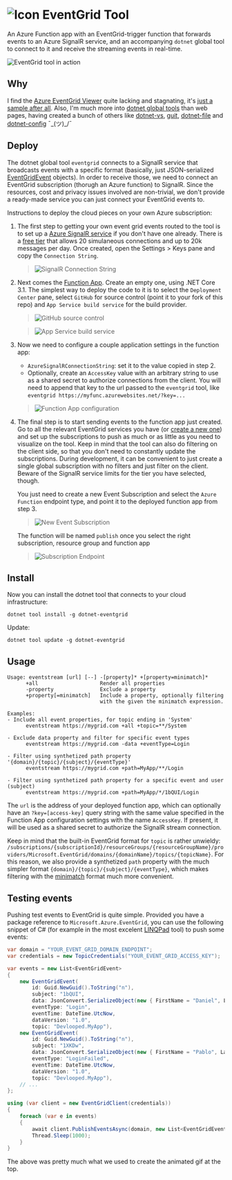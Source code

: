 ﻿![Icon](https://raw.github.com/devlooped/eventgrid/master/img/32.png) EventGrid Tool
============

An Azure Function app with an EventGrid-trigger function that forwards events 
to an Azure SignalR service, and an accompanying `dotnet` global tool to 
connect to it and receive the streaming events in real-time.

![EventGrid tool in action](img/eventgrid.gif)

## Why

I find the [Azure EventGrid Viewer](https://github.com/Azure-Samples/azure-event-grid-viewer) 
quite lacking and stagnating, it's [just a sample after all](https://docs.microsoft.com/en-us/samples/azure-samples/azure-event-grid-viewer/azure-event-grid-viewer/).
Also, I'm much more into [dotnet global tools](https://docs.microsoft.com/en-us/dotnet/core/tools/global-tools) 
than web pages, having created a bunch of others like [dotnet-vs](https://github.com/kzu/dotnet-vs), 
[guit](https://github.com/kzu/guit), [dotnet-file](https://github.com/kzu/dotnet-file) and 
[dotnet-config](https://github.com/kzu/dotnet-config) ¯\_(ツ)_/¯

## Deploy

The dotnet global tool `eventgrid` connects to a SignalR service that broadcasts events with a 
specific format (basically, just JSON-serialized [EventGridEvent](https://docs.microsoft.com/en-us/dotnet/api/microsoft.azure.eventgrid.models.eventgridevent?view=azure-dotnet) 
objects). In order to receive those, we need to connect an EventGrid subscription (thorugh an 
Azure function) to SignalR. Since the resources, cost and privacy issues involved are non-trivial, 
we don't provide a ready-made service you can just connect your EventGrid events to. 

Instructions to deploy the cloud pieces on your own Azure subscription:

1. The first step to getting your own event grid events routed to the tool is to 
   set up a [Azure SignalR service](https://portal.azure.com/#create/Microsoft.SignalRGalleryPackage) if 
   you don't have one already. There is a [free tier](https://azure.microsoft.com/en-us/pricing/details/signalr-service/) 
   that allows 20 simulaneous connections and up to 20k messages per day.
   Once created, open the Settings > Keys pane and copy the `Connection String`.

    > ![SignalR Connection String](img/signalr.png)

3. Next comes the [Function App](https://portal.azure.com/#create/Microsoft.FunctionApp). Create 
   an empty one, using .NET Core 3.1. The simplest way to deploy the code to it is to select the 
   `Deployment Center` pane, select `GitHub` for source control (point it to your fork of this repo) 
   and `App Service build service` for the build provider.

    > ![GitHub source control](img/github.png)

    > ![App Service build service](img/kudu.png)

4. Now we need to configure a couple application settings in the function app:
   * `AzureSignalRConnectionString`: set it to the value copied in step 2.
   * Optionally, create an `AccessKey` value with an arbitrary string to use as a shared 
     secret to authorize connections from the client. You will need to append that key to 
     the url passed to the `eventgrid` tool, like `eventgrid https://myfunc.azurewebsites.net/?key=...`

    > ![Function App configuration](img/configuration.png)

5. The final step is to start sending events to the function app just created. 
   Go to all the relevant EventGrid services you have (or [create a new one](https://portal.azure.com/#create/Microsoft.EventGridDomain)) 
   and set up the subscriptions to push as much or as little as you need to visualize 
   on the tool. Keep in mind that the tool can also do filtering on the client side, 
   so that you don't need to constantly update the subscriptions. During development, 
   it can be convenient to just create a single global subscription with no filters 
   and just filter on the client. Beware of the SignalR service limits for the tier 
   you have selected, though.

   You just need to create a new Event Subscription and select the `Azure Function` 
   endpoint type, and point it to the deployed function app from step 3.

    > ![New Event Subscription](img/eventgrid.png)

   The function will be named `publish` once you select the right subscription, 
   resource group and function app

    > ![Subscription Endpoint](img/subscription.png)


## Install

Now you can install the dotnet tool that connects to your cloud infrastructure:

```
dotnet tool install -g dotnet-eventgrid
```

Update:

```
dotnet tool update -g dotnet-eventgrid
```


## Usage

```
Usage: eventstream [url] [--] -[property]* +[property=minimatch]*
      +all                    Render all properties
      -property               Exclude a property
      +property[=minimatch]   Include a property, optionally filtering
                              with the given the minimatch expression.

Examples:
- Include all event properties, for topic ending in 'System'
      eventstream https://mygrid.com +all +topic=**/System

- Exclude data property and filter for specific event types
      eventstream https://mygrid.com -data +eventType=Login

- Filter using synthetized path property '{domain}/{topic}/{subject}/{eventType}'
      eventstream https://mygrid.com +path=MyApp/**/Login

- Filter using synthetized path property for a specific event and user (subject)
      eventstream https://mygrid.com +path=MyApp/*/1bQUI/Login
```

The `url` is the address of your deployed function app, which can optionally 
have an `?key=[access-key]` query string with the same value specified in the 
Function App configuration settings with the name `AccessKey`. If present, it 
will be used as a shared secret to authorize the SignalR stream connection.

Keep in mind that the built-in EventGrid format for `topic` is rather unwieldy: 
`/subscriptions/{subscriptionId}/resourceGroups/{resourceGroupName}/providers/Microsoft.EventGrid/domains/{domainName}/topics/{topicName}`. 
For this reason, we also provide a synthetized `path` property with the much 
simpler format `{domain}/{topic}/{subject}/{eventType}`, which makes filtering 
with the [minimatch](https://github.com/isaacs/minimatch) format much more 
convenient.

## Testing events

Pushing test events to EventGrid is quite simple. Provided you have a package 
reference to `Microsoft.Azure.EventGrid`, you can use the following snippet 
of C# (for example in the most excelent [LINQPad](https://www.linqpad.net/) tool) 
to push some events:

```csharp
var domain = "YOUR_EVENT_GRID_DOMAIN_ENDPOINT";                         // From the Overview pane
var credentials = new TopicCredentials("YOUR_EVENT_GRID_ACCESS_KEY");   // From Access keys pane

var events = new List<EventGridEvent>
{
    new EventGridEvent(
        id: Guid.NewGuid().ToString("n"), 
        subject: "1bQUI", 
        data: JsonConvert.SerializeObject(new { FirstName = "Daniel", LastName = "Cazzulino" }), 
        eventType: "Login", 
        eventTime: DateTime.UtcNow, 
        dataVersion: "1.0", 
        topic: "Devlooped.MyApp"),
    new EventGridEvent(
        id: Guid.NewGuid().ToString("n"), 
        subject: "1XKDw", 
        data: JsonConvert.SerializeObject(new { FirstName = "Pablo", LastName = "Galiano" }), 
        eventType: "LoginFailed", 
        eventTime: DateTime.UtcNow, 
        dataVersion: "1.0", 
        topic: "Devlooped.MyApp"),
    // ...
};

using (var client = new EventGridClient(credentials))
{
    foreach (var e in events)
    {
        await client.PublishEventsAsync(domain, new List<EventGridEvent> { e });
        Thread.Sleep(1000);
    }
}
```

The above was pretty much what we used to create the animated gif at the top.
